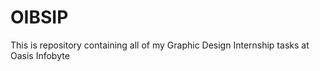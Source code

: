 # OIBSIP
This is repository containing all of my Graphic Design Internship tasks at Oasis Infobyte 
